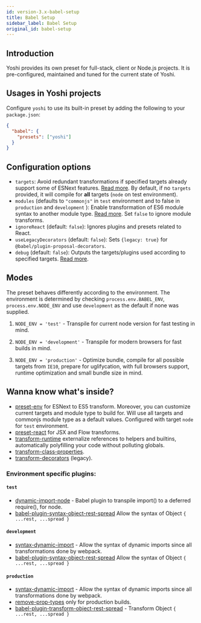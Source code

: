 ```yaml
---
id: version-3.x-babel-setup
title: Babel Setup
sidebar_label: Babel Setup
original_id: babel-setup
---
```


## Introduction

Yoshi provides its own preset for full-stack, client or Node.js projects. It is pre-configured, maintained and tuned for the current state of Yoshi.

## Usages in Yoshi projects

Configure `yoshi` to use its built-in preset by adding the following to your `package.json`:

```json
{
  "babel": {
    "presets": ["yoshi"]
  }
}
```

## Configuration options

- `targets`: Avoid redundant transformations if specified targets already support some of ESNext features. [Read more](https://babeljs.io/docs/plugins/preset-env/#targets).
  By default, if no `targets` provided, it will compile for **all** targets (`node` on test environment).
- `modules` (defaults to `"commonjs"` in `test` environment and to false in `production` and `development` ): Enable transformation of ES6 module syntax to another module type. [Read more](https://babeljs.io/docs/plugins/preset-env/#modules). Set `false` to ignore module transforms.
- `ignoreReact` (default: `false`): Ignores plugins and presets related to React.
- `useLegacyDecorators` (default: `false`): Sets `{legacy: true}` for `@babel/plugin-proposal-decorators`.
- `debug` (default: `false`): Outputs the targets/plugins used according to specified targets. [Read more](https://babeljs.io/docs/plugins/preset-env/#debug).

## Modes

The preset behaves differently according to the environment. The environment is determined by checking `process.env.BABEL_ENV`, `process.env.NODE_ENV` and use `development` as the default if none was supplied.

1. `NODE_ENV = 'test'` - Transpile for current node version for fast testing in mind.

2. `NODE_ENV = 'development'` - Transpile for modern browsers for fast builds in mind.

3. `NODE_ENV = 'production'` - Optimize bundle, compile for all possible targets from `IE10`, prepare for uglifycation, with full browsers support, runtime optimization and small bundle size in mind.

## Wanna know what's inside?

- [preset-env](https://babeljs.io/docs/plugins/preset-env) for ESNext to ES5 transform. Moreover, you can customize current targets and module type to build for. Will use all targets and commonjs module type as a default values. Configured with target `node` for `test` environment.
- [preset-react](https://babeljs.io/docs/plugins/preset-react) for JSX and Flow transforms.
- [transform-runtime](https://babeljs.io/docs/plugins/transform-runtime) externalize references to helpers and builtins, automatically polyfilling your code without polluting globals.
- [transform-class-properties](https://babeljs.io/docs/plugins/transform-class-properties).
- [transform-decorators](https://babeljs.io/docs/plugins/transform-decorators) (legacy).

### Environment specific plugins:

#### `test`

- [dynamic-import-node](https://github.com/airbnb/babel-plugin-dynamic-import-node) - Babel plugin to transpile import() to a deferred require(), for node.
- [babel-plugin-syntax-object-rest-spread](https://babeljs.io/docs/plugins/syntax-object-rest-spread) Allow the syntax of Object `{ ...rest, ...spread }`

#### `development`

- [syntax-dynamic-import](https://babeljs.io/docs/plugins/syntax-dynamic-import) - Allow the syntax of dynamic imports since all transformations done by webpack.
- [babel-plugin-syntax-object-rest-spread](https://babeljs.io/docs/plugins/syntax-object-rest-spread) Allow the syntax of Object `{ ...rest, ...spread }`

#### `production`

- [syntax-dynamic-import](https://babeljs.io/docs/plugins/syntax-dynamic-import) - Allow the syntax of dynamic imports since all transformations done by webpack.
- [remove-prop-types](https://github.com/oliviertassinari/babel-plugin-transform-react-remove-prop-types) only for production builds.
- [babel-plugin-transform-object-rest-spread](https://babeljs.io/docs/plugins/transform-object-rest-spread) - Transform Object `{ ...rest, ...spread }`
